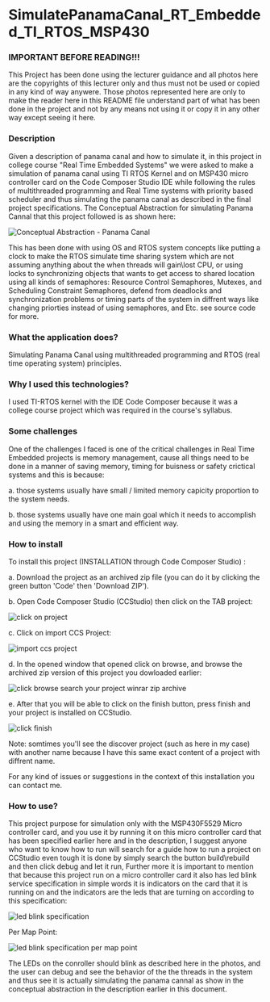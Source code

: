 # **SimulatePanamaCanal_RT_Embedded_TI_RTOS_MSP430**
### **IMPORTANT BEFORE READING!!!**
This Project has been done using the lecturer guidance and all photos here are the copyrights of this lecturer only and thus must not be used or copied in any kind of way anywere. Those photos represented here are only to make the reader here in this README file understand part of what has been done in the project and not by any means not using it or copy it in any other way except seeing it here.

### **Description**
Given a description of panama canal and how to simulate it, in this project in college course "Real Time Embedded Systems" we were asked to make a simulation of panama canal using TI RTOS Kernel and on MSP430 micro controller card on the Code Composer Studio IDE while following the rules of multithreaded programming and Real Time systems with priority  based scheduler and thus simulating the panama canal as described in the final project specifications. The Conceptual Abstraction for simulating Panama Cannal that this project followed is as shown here:

![Conceptual Abstraction - Panama Canal](https://user-images.githubusercontent.com/73823590/141675470-ef6ab7f5-63d9-493b-be9b-bc8beeb3ba31.PNG)

This has been done with using OS and RTOS system concepts like putting a clock to make the RTOS simulate time sharing system which are not assuming anything about the when threads will gain\lost CPU,
or using locks to synchronizing objects that wants to get access to shared location using all kinds of semaphores: Resource Control Semaphores, Mutexes, and Scheduling Constraint Semaphores, defend from deadlocks and synchronization problems or timing parts of the system in diffrent ways like changing priorties instead of using semaphores, and Etc. see source code for more.

### **What the application does?**
Simulating Panama Canal using multithreaded programming and RTOS (real time operating system) principles.

### **Why I used this technologies?**
I used TI-RTOS kernel with the IDE Code Composer because it was a college course project which was required in the course's syllabus.

### **Some challenges**
One of the challenges I faced is one of the critical challenges in Real Time Embedded projects is memory management, cause all things need to be done in a manner of saving memory, timing for buisness or safety crictical systems and this is because:

   a. those systems usually have small / limited memory capicity proportion to the system needs. 

   b. those systems usually have one main goal which it needs to accomplish and using the memory in a smart and efficient way.
  
### **How to install**
To install this project (INSTALLATION through Code Composer Studio) :

   a. Download the project as an archived zip file (you can do it by clicking the green button 'Code' then 'Download ZIP').
   
   b. Open Code Composer Studio (CCStudio) then click on the TAB project:
   
   ![click on project](https://user-images.githubusercontent.com/73823590/141674064-c98be97d-604b-45f5-a2e8-e2ace3063658.PNG)
   
   c. Click on import CCS Project:
   
   ![import ccs project](https://user-images.githubusercontent.com/73823590/141674104-4a43964d-3fb7-48ce-ae0f-563027f55f0c.png)
   
   d. In the opened window that opened click on browse, and browse the archived zip version of this project you dowloaded earlier:
   
   ![click browse search your project winrar zip archive](https://user-images.githubusercontent.com/73823590/141674164-06964eb7-0c44-4672-a9e4-69ca8489ed6f.png)

e. After that you will be able to click on the finish button, press finish and your project is installed on CCStudio.

![click finish](https://user-images.githubusercontent.com/73823590/141674207-faaf6b10-4c6c-49fe-bbde-d941b0589227.PNG)

Note: somtimes you'll see the discover project (such as here in my case) with another name because I have this same exact content of a project with diffrent name.

For any kind of issues or suggestions in the context of this installation you can contact me.

### **How to use?**
This project purpose for simulation only with the MSP430F5529 Micro controller card, and you use it by running it on this micro controller card that has been specified earlier here and in the description, I suggest anyone who want to know how to run will search for a guide how to run a project on CCStudio even tough it is done by simply search the button build\rebuild and then click debug and let it run, Further more it is important to mention that because this project run on a micro controller card it also has led blink service specification in simple words it is indicators on the card that it is running on and the indicators are the leds that are turning on according to this specification:


![led blink specification](https://user-images.githubusercontent.com/73823590/141675111-2cdbf1ad-165a-49cc-bec4-4d62c768557b.PNG)

Per Map Point:

![led blink specification per map point](https://user-images.githubusercontent.com/73823590/141675114-8925b84a-0620-4288-973d-0337ba6e4eff.PNG)

The LEDs on the conroller should blink as described here in the photos, and the user can debug and see the behavior of the the threads in the system and thus see it is actually simulating the panama cannal as show in the conceptual abstraction in the description earlier in this document.
